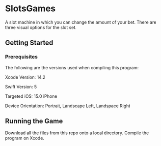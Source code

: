 # SlotsGames

A slot machine in which you can change the amount of your bet. There are three visual options for the slot set. 

## Getting Started

### Prerequisites

The following are the versions used when compiling this program:

Xcode Version: 14.2

Swift Version: 5

Targeted iOS: 15.0 iPhone

Device Orientation: Portrait, Landscape Left, Landspace Right

## Running the Game

Download all the files from this repo onto a local directory. Compile the program on Xcode.

